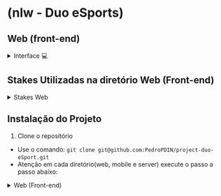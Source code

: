 <h1>(nlw - Duo eSports)</h1>
<h2>Web (front-end)</h2>


<details>
  <summary>Interface 💻</summary>
  </br >
  <details>
    <summary>Web 💻</summary>
    <img src="../assets/interface-web.png" alt="interface web"/>
  </details>
</details>

<h2>Stakes Utilizadas na diretório Web (Front-end)</h2>

<div>
  <details>
    <summary>Stakes Web</summary>

     - React
     - TailwindCSS
     - TypeScript
     - Axios
     - Phosphor-React
  </details>
</div>

<div>
  <h2>Instalação do Projeto</h2>

  1. Clone o repositório

  - Use o comando: `git clone git@github.com:PedroPDIN/project-duo-eSport.git`
  - Atenção em cada diretório(web, mobile e server) execute o passo a passo abaixo:

  <details>
  <summary>Web (Front-end)</summary>

  * Entre do repositório web, com o comando: `cd web` (lembrando que você precisa esta no terminal do diretório web).

  * Logo após Instale as dependências com o comando: `npm install`. 
  
  </details>
</div>